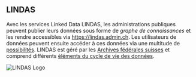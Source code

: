 ## LINDAS

Avec les services Linked Data LINDAS, les administrations publiques peuvent publier leurs données sous forme de *graphe de connaissances* et les rendre accessibles via https://lindas.admin.ch. Les utilisateurs de données peuvent ensuite accéder à ces données via une multitude de [possibilités](/data-usage/data-usage-types). LINDAS est géré par les [Archives fédérales suisses](https://www.bar.admin.ch/bar/fr/home.html) et comprend différents [éléments du cycle de vie des données](/ecosystem/LINDAS-ecosystem).

![LINDAS Logo](/static-assets/img/lindaslogo_web.png)
